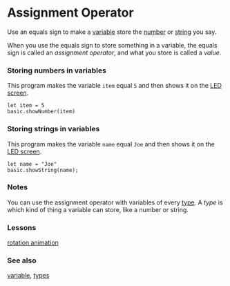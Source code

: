 # Assignment Operator

Use an equals sign to make a [variable](/reference/variables/var) store the [number](/reference/types/number) 
or [string](/reference/types/string) you say.

When you use the equals sign to store something in a variable, the equals sign is called
an *assignment operator*, and what you store is called a *value*.

### Storing numbers in variables

This program makes the variable `item` equal `5` and then shows it on the [LED screen](/device/screen).

````blocks
let item = 5
basic.showNumber(item)
````

### Storing strings in variables

This program makes the variable `name` equal `Joe` and then shows it on the [LED screen](/device/screen).

````blocks
let name = "Joe"
basic.showString(name);
````

### Notes

You can use the assignment operator with variables of 
every [type](/reference/types). A *type* is which kind of thing
a variable can store, like a number or string.

### Lessons

[rotation animation](/lessons/rotation-animation)

### See also

[variable](/reference/variables/var), [types](/reference/types)

